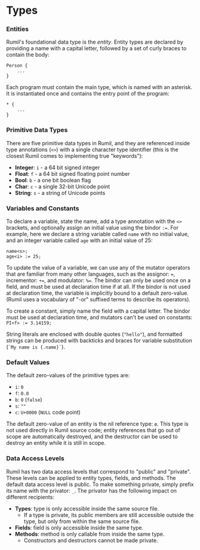 # Types

### Entities
Rumil's foundational data type is the *entity*.  Entity types are declared by providing a name with a capital letter, followed by a set of curly braces to contain the body:

```
Person {
    ...
}
```

Each program must contain the main type, which is named with an asterisk. It is instantiated once and contains the entry point of the program:
```
* {
    ...
}
```

### Primitive Data Types
There are five primitive data types in Rumil, and they are referenced inside type annotations (`<>`) with a single character type identifier (this is the closest Rumil comes to implementing true "keywords"):
* **Integer**: `i` - a 64 bit signed integer
* **Float**: `f` - a 64 bit signed floating point number
* **Bool**: `b` - a one bit boolean flag
* **Char**: `c` - a single 32-bit Unicode point
* **String**: `s` - a string of Unicode points

### Variables and Constants
To declare a variable, state the name, add a type annotation with the `<>` brackets, and optionally assign an initial value using the bindor `:=`. For example, here we declare a string variable called `name` with no initial value, and an integer variable called `age` with an initial value of 25:
```
name<s>;
age<i> := 25;
```

To update the value of a variable, we can use any of the mutator operators that are familiar from many other languages, such as the assignor: `=`, incrementor: `+=`, and modulator: `%=`. The bindor can only be used once on a field, and must be used at declaration time if at all. If the bindor is not used at declaration time, the variable is implicitly bound to a default zero-value. (Rumil uses a vocabulary of "-or" suffixed terms to describe its operators).

To create a constant, simply name the field with a capital letter. The bindor must be used at declaration time, and mutators can't be used on constants:
`PI<f> := 3.14159;`

String literals are enclosed with double quotes (`"hello"`), and formatted strings can be produced with backticks and braces for variable substitution (``` `My name is {.name}` ```).

### Default Values
The default zero-values of the primitive types are:
* `i`: `0`
* `f`: `0.0`
* `b`: `0` (`false`)
* `s`: `""`
* `c`: `U+0000` (`NULL` code point)

The default zero-value of an entity is the nil reference type: `ø`. This type is not used directly in Rumil source code; entity references that go out of scope are automatically destroyed, and the destructor can be used to destroy an entity while it is still in scope.

### Data Access Levels
Rumil has two data access levels that correspond to "public" and "private". These levels can be applied to entity types, fields, and methods. The default data access level is public. To make something private, simply prefix its name with the privator: `_`. The privator has the following impact on different recipients:
* **Types**: type is only accessible inside the same source file.
  * If a type is private, its public members are still accessible outside the type, but only from within the same source file.
* **Fields**: field is only accessible inside the same type.
* **Methods**: method is only callable from inside the same type.
  * Constructors and destructors cannot be made private.
